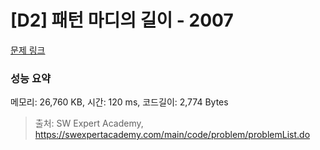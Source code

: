 # [D2] 패턴 마디의 길이 - 2007 

[문제 링크](https://swexpertacademy.com/main/code/problem/problemDetail.do?contestProbId=AV5P1kNKAl8DFAUq) 

### 성능 요약

메모리: 26,760 KB, 시간: 120 ms, 코드길이: 2,774 Bytes



> 출처: SW Expert Academy, https://swexpertacademy.com/main/code/problem/problemList.do